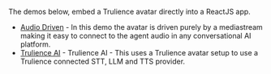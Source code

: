 The demos below, embed a Trulience avatar directly into a ReactJS app.

- [Audio Driven](./reactjs/audio-driven) - In this demo the avatar is driven purely by a mediastream making it easy to connect to the agent audio in any conversational AI platform.
- [Trulience AI](./reactjs/trulience-ai) - Trulience AI - This uses a Trulience avatar setup to use a Trulience connected STT, LLM and TTS provider.
